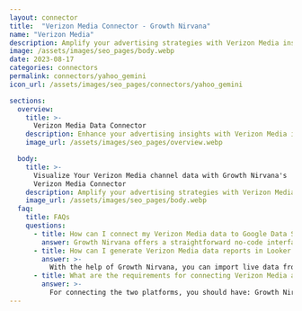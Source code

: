 ```yaml
---
layout: connector
title:  "Verizon Media Connector - Growth Nirvana"
name: "Verizon Media"
description: Amplify your advertising strategies with Verizon Media insights integrated into Looker Studio.
image: /assets/images/seo_pages/body.webp
date: 2023-08-17
categories: connectors
permalink: connectors/yahoo_gemini
icon_url: /assets/images/seo_pages/connectors/yahoo_gemini

sections:
  overview:
    title: >-
      Verizon Media Data Connector
    description: Enhance your advertising insights with Verizon Media integration. Seamlessly merge advertising performance data from Verizon Media with Looker Studio's analytical capabilities, unlocking insights that shape ad strategies, audience engagement, and campaign success.
    image_url: /assets/images/seo_pages/overview.webp

  body:
    title: >-
      Visualize Your Verizon Media channel data with Growth Nirvana's
      Verizon Media Connector
    description: Amplify your advertising strategies with Verizon Media insights integrated into Looker Studio.
    image_url: /assets/images/seo_pages/body.webp
  faq:
    title: FAQs
    questions:
      - title: How can I connect my Verizon Media data to Google Data Studio/Looker Studio?
        answer: Growth Nirvana offers a straightforward no-code interface to connect to Verizon Media data sources.
      - title: How can I generate Verizon Media data reports in Looker Studio?
        answer: >-
          With the help of Growth Nirvana, you can import live data from Verizon Media into Looker Studio. These data can be viewed in charts, tables, and dashboards to generate branded reports that can be shared instantly.
      - title: What are the requirements for connecting Verizon Media and Looker Studio?
        answer: >-
          For connecting the two platforms, you should have: Growth Nirvana Account and Verizon Media Ads Account
---
```

